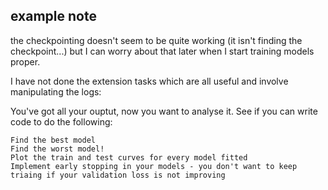 example note
--

the checkpointing doesn't seem to be quite working (it isn't finding the checkpoint...)
but I can worry about that later when I start training models proper.

I have not done the extension tasks which are all useful and involve manipulating the logs:

You've got all your ouptut, now you want to analyse it. See if you can write code to do the following:

    Find the best model
    Find the worst model!
    Plot the train and test curves for every model fitted
    Implement early stopping in your models - you don't want to keep triaing if your validation loss is not improving


